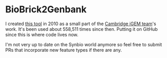 # BioBrick2Genbank
I created [this tool](http://2010.igem.org/Team:Cambridge/Tools/GenBank) in 2010 as a small part of the [Cambridge iGEM team](http://2010.igem.org/Team:Cambridge)'s work. It's been used about 558,511 times since then. Putting it on GitHub since this is where code lives now.

I'm not very up to date on the Synbio world anymore so feel free to submit PRs that incorporate new feature types if there are any.
